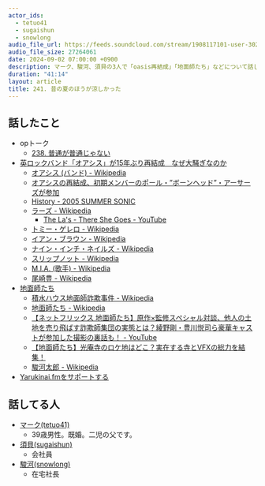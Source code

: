 ```yaml
---
actor_ids:
  - tetuo41
  - sugaishun
  - snowlong
audio_file_url: https://feeds.soundcloud.com/stream/1908117101-user-302747142-yarukinai-241-2024-09-02.mp3
audio_file_size: 27264061
date: 2024-09-02 07:00:00 +0900
description: マーク、駿河、須貝の3人で「oasis再結成」「地面師たち」などについて話しました。
duration: "41:14"
layout: article
title: 241. 昔の夏のほうが涼しかった
---
```


## 話したこと
- opトーク
  - [238. 普通が普通じゃない](https://yarukinai.fm/episode/238)
- [英ロックバンド「オアシス」が15年ぶり再結成　なぜ大騒ぎなのか](https://www.bbc.com/japanese/articles/c8rxmp32k14o)
  - [オアシス (バンド) - Wikipedia](https://ja.wikipedia.org/wiki/%E3%82%AA%E3%82%A2%E3%82%B7%E3%82%B9_%28%E3%83%90%E3%83%B3%E3%83%89%29)
  - [オアシスの再結成、初期メンバーのポール・”ボーンヘッド”・アーサーズが参加](https://www.musicman.co.jp/artist/633263)
  - [History - 2005 SUMMER SONIC](https://www.summersonic.com/history/2005.html)
  - [ラーズ - Wikipedia](https://ja.wikipedia.org/wiki/%E3%83%A9%E3%83%BC%E3%82%BA)
    - [The La's - There She Goes - YouTube](https://www.youtube.com/watch?v=CZXLLMbJdZ4)
  - [トミー・ゲレロ - Wikipedia](https://ja.wikipedia.org/wiki/%E3%83%88%E3%83%9F%E3%83%BC%E3%83%BB%E3%82%B2%E3%83%AC%E3%83%AD)
  - [イアン・ブラウン - Wikipedia](https://ja.wikipedia.org/wiki/%E3%82%A4%E3%82%A2%E3%83%B3%E3%83%BB%E3%83%96%E3%83%A9%E3%82%A6%E3%83%B3)
  - [ナイン・インチ・ネイルズ - Wikipedia](https://ja.wikipedia.org/wiki/%E3%83%8A%E3%82%A4%E3%83%B3%E3%83%BB%E3%82%A4%E3%83%B3%E3%83%81%E3%83%BB%E3%83%8D%E3%82%A4%E3%83%AB%E3%82%BA)
  - [スリップノット - Wikipedia](https://ja.wikipedia.org/wiki/%E3%82%B9%E3%83%AA%E3%83%83%E3%83%97%E3%83%8E%E3%83%83%E3%83%88)
  - [M.I.A. (歌手) - Wikipedia](https://ja.wikipedia.org/wiki/M.I.A._%28%E6%AD%8C%E6%89%8B%29)
  - [尾崎豊 - Wikipedia](https://ja.wikipedia.org/wiki/%E5%B0%BE%E5%B4%8E%E8%B1%8A)
- [地面師たち](https://www.netflix.com/title/81574118)
  - [積水ハウス地面師詐欺事件 - Wikipedia](https://ja.wikipedia.org/wiki/%E7%A9%8D%E6%B0%B4%E3%83%8F%E3%82%A6%E3%82%B9%E5%9C%B0%E9%9D%A2%E5%B8%AB%E8%A9%90%E6%AC%BA%E4%BA%8B%E4%BB%B6)
  - [地面師たち - Wikipedia](https://ja.wikipedia.org/wiki/%E5%9C%B0%E9%9D%A2%E5%B8%AB%E3%81%9F%E3%81%A1)
  - [【ネットフリックス 地面師たち】原作×監修スペシャル対談、他人の土地を売り飛ばす詐欺師集団の実態とは？綾野剛・豊川悦司ら豪華キャストが参加した撮影の裏話も！ - YouTube](https://www.youtube.com/watch?v=axepJw484E8)
  - [【地面師たち】光庵寺のロケ地はどこ？実在する寺とVFXの総力を結集！](https://kono-hito.net/jimenshi-kouanji/)
  - [駿河太郎 - Wikipedia](https://ja.wikipedia.org/wiki/%E9%A7%BF%E6%B2%B3%E5%A4%AA%E9%83%8E)
- [Yarukinai.fmをサポートする](https://note.com/tetuo41/circle)

## 話してる人
- [マーク(tetuo41)](https://twitter.com/tetuo41)
  - 39歳男性。既婚。二児の父です。
- [須貝(sugaishun)](https://twitter.com/sugaishun)
  - 会社員
- [駿河(snowlong)](https://twitter.com/_snowlong)
  - 在宅社長

